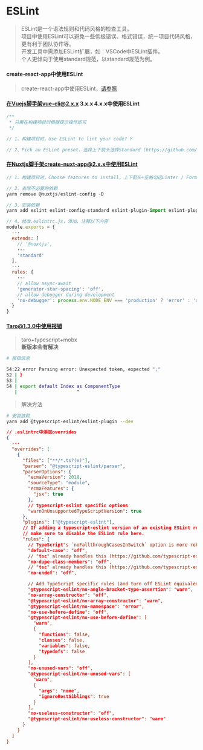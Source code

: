 # ESLint

> ESLint是一个语法规则和代码风格的检查工具。  
> 项目中使用ESLint可以避免一些低级错误、格式错误，统一项目代码风格，更有利于团队协作等。  
> 开发工具中需添加ESLint扩展，如：VSCode中ESLint插件。  
> 个人更倾向于使用standard规范，以standard规范为例。  

#### create-react-app中使用ESLint

> create-react-app中使用ESLint，[请参照](./cra.md)  

#### 在Vuejs脚手架vue-cli@2.x.x 3.x.x 4.x.x中使用ESLint

```javascript
/**
 * 只需在构建项目时根据提示操作即可
 */

// 1、构建项目时，Use ESLint to lint your code? Y

// 2、Pick an ESLint preset，选择上下箭头选择Standard (https://github.com/standard/standard)
```

#### 在Nuxtjs脚手架create-nuxt-app@2.x.x中使用ESLint

```javascript
// 1、构建项目时，Choose features to install，上下箭头+空格勾选Linter / Formatter这一项

// 2、去除不必要的依赖
yarn remove @nuxtjs/eslint-config -D

// 3、安装依赖
yarn add eslint eslint-config-standard eslint-plugin-import eslint-plugin-node eslint-plugin-promise eslint-plugin-standard -D

// 4、修改.eslintrc.js，添加、注释以下内容
module.exports = {
  ···
  extends: [
    // '@nuxtjs',
    ···
    'standard'
  ],
  ···
  rules: {
    ···
    // allow async-await
    'generator-star-spacing': 'off',
    // allow debugger during development
    'no-debugger': process.env.NODE_ENV === 'production' ? 'error' : 'off'
  }
}
```

#### Taro@1.3.0中使用报错

> taro+typescript+mobx  
> **新版本会有解决**  

```bash
# 报错信息

54:22 error Parsing error: Unexpected token, expected ";"
52 | }
53 |
54 | export default Index as ComponentType
   |                      ^
```

> 解决方法  

```bash
# 安装依赖
yarn add @typescript-eslint/eslint-plugin --dev
```

```json
// .eslintrc中添加overrides
{
  ···
  "overrides": [
    {
      "files": ["**/*.ts?(x)"],
      "parser": "@typescript-eslint/parser",
      "parserOptions": {
        "ecmaVersion": 2018,
        "sourceType": "module",
        "ecmaFeatures": {
          "jsx": true
        },
        // typescript-eslint specific options
        "warnOnUnsupportedTypeScriptVersion": true
      },
      "plugins": ["@typescript-eslint"],
      // If adding a typescript-eslint version of an existing ESLint rule,
      // make sure to disable the ESLint rule here.
      "rules": {
        // TypeScript"s `noFallthroughCasesInSwitch` option is more robust (#6906)
        "default-case": "off",
        // "tsc" already handles this (https://github.com/typescript-eslint/typescript-eslint/issues/291)
        "no-dupe-class-members": "off",
        // "tsc" already handles this (https://github.com/typescript-eslint/typescript-eslint/issues/477)
        "no-undef": "off",

        // Add TypeScript specific rules (and turn off ESLint equivalents)
        "@typescript-eslint/no-angle-bracket-type-assertion": "warn",
        "no-array-constructor": "off",
        "@typescript-eslint/no-array-constructor": "warn",
        "@typescript-eslint/no-namespace": "error",
        "no-use-before-define": "off",
        "@typescript-eslint/no-use-before-define": [
          "warn",
          {
            "functions": false,
            "classes": false,
            "variables": false,
            "typedefs": false
          }
        ],
        "no-unused-vars": "off",
        "@typescript-eslint/no-unused-vars": [
          "warn",
          {
            "args": "none",
            "ignoreRestSiblings": true
          }
        ],
        "no-useless-constructor": "off",
        "@typescript-eslint/no-useless-constructor": "warn"
      }
    }
  ]
}
```